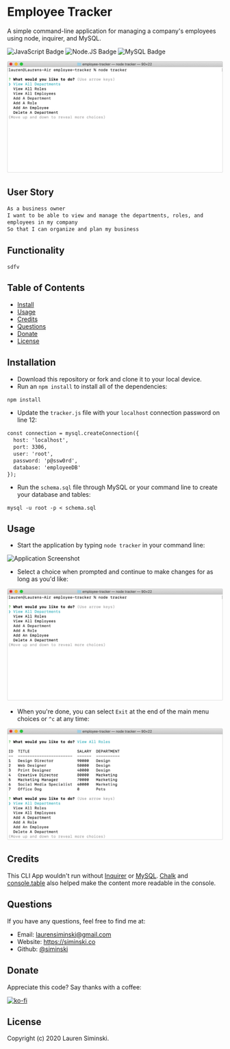 # Employee Tracker
A simple command-line application for managing a company's employees using node, inquirer, and MySQL.

![JavaScript Badge](https://img.shields.io/badge/-JavaScript-539436) ![Node.JS Badge](https://img.shields.io/badge/-Node.JS-CF1848) ![MySQL Badge](https://img.shields.io/badge/-MySQL-61489C)  

![Application Screenshot](img/usage.gif)


## User Story
```
As a business owner
I want to be able to view and manage the departments, roles, and employees in my company
So that I can organize and plan my business
```


## Functionality
```
sdfv
```


## Table of Contents 
* [Install](#installation)
* [Usage](#usage)  
* [Credits](#credits)
* [Questions](#questions) 
* [Donate](#donate)
* [License](#license) 


## Installation
* Download this repository or fork and clone it to your local device.
* Run an `npm install` to install all of the dependencies:
```
npm install
```
* Update the `tracker.js` file with your `localhost` connection password on line 12:
```
const connection = mysql.createConnection({
  host: 'localhost',
  port: 3306,
  user: 'root',
  password: 'p@ssw0rd',
  database: 'employeeDB'
});
```
* Run the `schema.sql` file through MySQL or your command line to create your database and tables:
```
mysql -u root -p < schema.sql
```


## Usage 
* Start the application by typing `node tracker` in your command line:

![Application Screenshot](img/start.gif) 

* Select a choice when prompted and continue to make changes for as long as you'd like:

![Application Screenshot](img/usage.gif) 

* When you're done, you can select `Exit` at the end of the main menu choices or `^c` at any time:

![Application Screenshot](img/exit.gif) 


## Credits
This CLI App wouldn't run without [Inquirer](https://www.npmjs.com/package/inquirer) or [MySQL](https://www.npmjs.com/package/mysql). [Chalk](https://www.npmjs.com/package/chalk) and [console.table](https://www.npmjs.com/package/console.table) also helped make the content more readable in the console. 


## Questions
If you have any questions, feel free to find me at:
* Email: laurensiminski@gmail.com
* Website: https://siminski.co
* Github: [@siminski](https://github.com/siminski)


## Donate
Appreciate this code? Say thanks with a coffee:

[![ko-fi](https://www.ko-fi.com/img/githubbutton_sm.svg)](https://ko-fi.com/W7W21YVJJ)


## License
Copyright (c) 2020 Lauren Siminski.